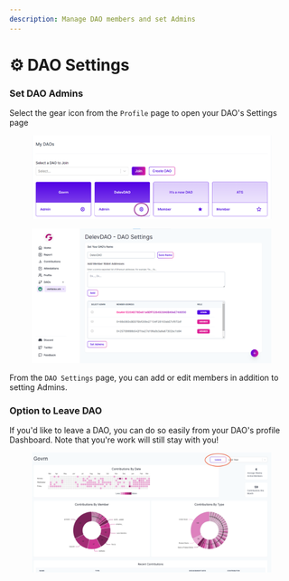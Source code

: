 ```yaml
---
description: Manage DAO members and set Admins
---
```


# ⚙ DAO Settings

### Set DAO Admins

Select the gear icon from the `Profile` page to open your DAO's Settings page&#x20;

<figure><img src="../../.gitbook/assets/memberships_mydaos3 (1).png" alt=""><figcaption></figcaption></figure>

<figure><img src="../../.gitbook/assets/memberships_createdaodelevdao_settings.png" alt=""><figcaption></figcaption></figure>

From the `DAO Settings` page, you can add or edit members in addition to setting Admins.&#x20;

### Option to Leave DAO&#x20;

If you'd like to leave a DAO, you can do so easily from your DAO's profile Dashboard. Note that you're work will still stay with you!&#x20;

<figure><img src="../../.gitbook/assets/leave functionality.png" alt=""><figcaption></figcaption></figure>
